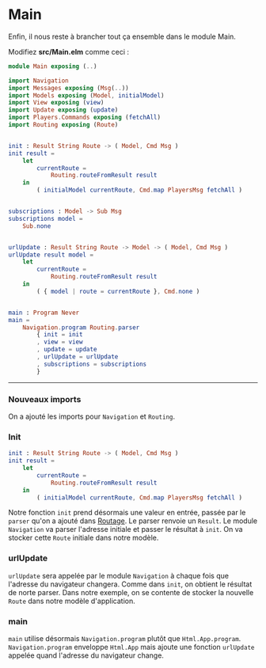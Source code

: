 # Main

Enfin, il nous reste à brancher tout ça ensemble dans le module Main.

Modifiez __src/Main.elm__ comme ceci :

```elm
module Main exposing (..)

import Navigation
import Messages exposing (Msg(..))
import Models exposing (Model, initialModel)
import View exposing (view)
import Update exposing (update)
import Players.Commands exposing (fetchAll)
import Routing exposing (Route)


init : Result String Route -> ( Model, Cmd Msg )
init result =
    let
        currentRoute =
            Routing.routeFromResult result
    in
        ( initialModel currentRoute, Cmd.map PlayersMsg fetchAll )


subscriptions : Model -> Sub Msg
subscriptions model =
    Sub.none


urlUpdate : Result String Route -> Model -> ( Model, Cmd Msg )
urlUpdate result model =
    let
        currentRoute =
            Routing.routeFromResult result
    in
        ( { model | route = currentRoute }, Cmd.none )


main : Program Never
main =
    Navigation.program Routing.parser
        { init = init
        , view = view
        , update = update
        , urlUpdate = urlUpdate
        , subscriptions = subscriptions
        }
```

---

### Nouveaux imports

On a ajouté les imports pour `Navigation` et `Routing`.

### Init

```elm
init : Result String Route -> ( Model, Cmd Msg )
init result =
    let
        currentRoute =
            Routing.routeFromResult result
    in
        ( initialModel currentRoute, Cmd.map PlayersMsg fetchAll )
```

Notre fonction `init` prend désormais une valeur en entrée, passée par le `parser` qu'on a ajouté dans [Routage](07-routing/02-routing.md). Le parser renvoie un `Result`. Le module `Navigation` va parser l'adresse initiale et passer le résultat à `init`. On va stocker cette `Route` initiale dans notre modèle.

### urlUpdate

`urlUpdate` sera appelée par le module `Navigation` à chaque fois que l'adresse du navigateur changera. Comme dans `init`, on obtient le résultat de norte parser. Dans notre exemple, on se contente de stocker la nouvelle `Route` dans notre modèle d'application.

### main

`main` utilise désormais `Navigation.program` plutôt que `Html.App.program`. `Navigation.program` enveloppe `Html.App` mais ajoute une fonction `urlUpdate` appelée quand l'adresse du navigateur change.
